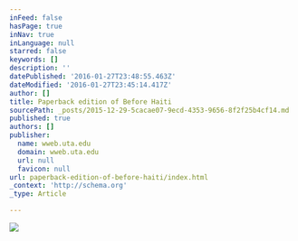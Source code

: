 ```yaml
---
inFeed: false
hasPage: true
inNav: true
inLanguage: null
starred: false
keywords: []
description: ''
datePublished: '2016-01-27T23:48:55.463Z'
dateModified: '2016-01-27T23:45:14.417Z'
author: []
title: Paperback edition of Before Haiti
sourcePath: _posts/2015-12-29-5cacae07-9ecd-4353-9656-8f2f25b4cf14.md
published: true
authors: []
publisher:
  name: wweb.uta.edu
  domain: wweb.uta.edu
  url: null
  favicon: null
url: paperback-edition-of-before-haiti/index.html
_context: 'http://schema.org'
_type: Article

---
```

![](https://s3-us-west-2.amazonaws.com/the-grid-img/p/5c437c46567cb5891a7ebfab202187f1bc03996a.jpg)